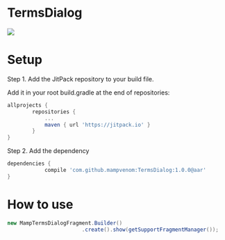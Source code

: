 # TermsDialog

[![](https://jitpack.io/v/mampvenom/TermsDialog.svg)](https://jitpack.io/#mampvenom/TermsDialog)

Setup
====================

Step 1. Add the JitPack repository to your build file.

Add it in your root build.gradle at the end of repositories:

```Groovy
allprojects {
		repositories {
			...
			maven { url 'https://jitpack.io' }
		}
}
```

Step 2. Add the dependency

```Groovy
dependencies {
	        compile 'com.github.mampvenom:TermsDialog:1.0.0@aar'
}
```

How to use
====================

```Java
new MampTermsDialogFragment.Builder()
                        .create().show(getSupportFragmentManager());
```

